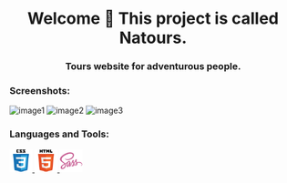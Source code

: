 <h1 align="center">Welcome 👋 This project is called Natours.</h1>
<h3 align="center">Tours website for adventurous people.</h3>

<h3 align="left">Screenshots:</h3>
<img src="https://drive.google.com/uc?id=1hJ1Z1sbUWviIVsr0qmWEYD6mHrpH_lsC" alt="image1" width="500">
<img src="https://drive.google.com/uc?id=1km8mS6SHvd9VkEFM5T9i6uswdGH-kRu2" alt="image2" width="500">
<img src="https://drive.google.com/uc?id=1cAnfupVPJqxzsL2I10poREP9GEH9UEp1" alt="image3" width="500">

<h3 align="left">Languages and Tools:</h3>
<p align="left"> <a href="https://www.w3schools.com/css/" target="_blank" rel="noreferrer"> <img src="https://raw.githubusercontent.com/devicons/devicon/master/icons/css3/css3-original-wordmark.svg" alt="css3" width="40" height="40"/> </a> <a href="https://www.w3.org/html/" target="_blank" rel="noreferrer"> <img src="https://raw.githubusercontent.com/devicons/devicon/master/icons/html5/html5-original-wordmark.svg" alt="html5" width="40" height="40"/> </a> <a href="https://sass-lang.com" target="_blank" rel="noreferrer"> <img src="https://raw.githubusercontent.com/devicons/devicon/master/icons/sass/sass-original.svg" alt="sass" width="40" height="40"/> </a> </p>
